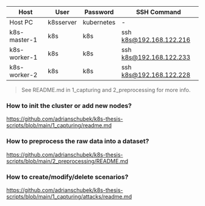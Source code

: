 | Host            | User       | Password   | SSH Command                     |
|-----------------|------------|------------|---------------------------------|
| Host PC         | k8sserver  | kubernetes | -                               |
| k8s-master-1    | k8s        | k8s        | ssh k8s@192.168.122.216         |
| k8s-worker-1    | k8s        | k8s        | ssh k8s@192.168.122.233         |
| k8s-worker-2    | k8s        | k8s        | ssh k8s@192.168.122.228         |

> See README.md in 1_capturing and 2_preprocessing for more info.

### How to init the cluster or add new nodes?
https://github.com/adrianschubek/k8s-thesis-scripts/blob/main/1_capturing/readme.md

### How to preprocess the raw data into a dataset?
https://github.com/adrianschubek/k8s-thesis-scripts/blob/main/2_preprocessing/README.md

### How to create/modify/delete scenarios?
https://github.com/adrianschubek/k8s-thesis-scripts/blob/main/1_capturing/attacks/readme.md

